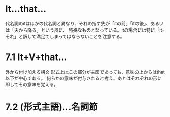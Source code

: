 # It…that…

代名詞のitはほかの代名詞と異なり、それの指す先が「itの前」「itの後」、あるいは「天から降る」という風に、
特殊なものとなっている。itの場合には特に「it=それ」と訳して満足てしまってはならないことを注意する。

# 7.1 It+V+that…

外から付け加える構文
形式上はこの部分が主節であっても、意味の上からはthat以下が中心である。
何らかの意味が付与されると考え、あとはそれぞれの形に即してその意味を覚える。

# 7.2 (形式主語)…名詞節
